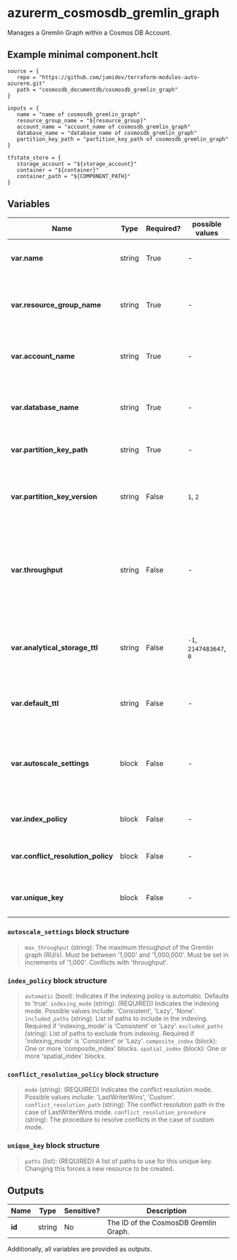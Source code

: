 # azurerm_cosmosdb_gremlin_graph

Manages a Gremlin Graph within a Cosmos DB Account.

## Example minimal component.hclt

```hcl
source = {
   repo = "https://github.com/jumidev/terraform-modules-auto-azurerm.git" 
   path = "cosmosdb_documentdb/cosmosdb_gremlin_graph" 
}

inputs = {
   name = "name of cosmosdb_gremlin_graph" 
   resource_group_name = "${resource_group}" 
   account_name = "account_name of cosmosdb_gremlin_graph" 
   database_name = "database_name of cosmosdb_gremlin_graph" 
   partition_key_path = "partition_key_path of cosmosdb_gremlin_graph" 
}

tfstate_store = {
   storage_account = "${storage_account}" 
   container = "${container}" 
   container_path = "${COMPONENT_PATH}" 
}

```

## Variables

| Name | Type | Required? |  possible values |  Description |
| ---- | ---- | --------- |  ----------- | ----------- |
| **var.name** | string | True | -  |  Specifies the name of the Cosmos DB Gremlin Graph. Changing this forces a new resource to be created. | 
| **var.resource_group_name** | string | True | -  |  The name of the resource group in which the Cosmos DB Gremlin Graph is created. Changing this forces a new resource to be created. | 
| **var.account_name** | string | True | -  |  The name of the CosmosDB Account to create the Gremlin Graph within. Changing this forces a new resource to be created. | 
| **var.database_name** | string | True | -  |  The name of the Cosmos DB Graph Database in which the Cosmos DB Gremlin Graph is created. Changing this forces a new resource to be created. | 
| **var.partition_key_path** | string | True | -  |  Define a partition key. Changing this forces a new resource to be created. | 
| **var.partition_key_version** | string | False | `1`, `2`  |  Define a partition key version. Changing this forces a new resource to be created. Possible values are `1`and `2`. This should be set to `2` in order to use large partition keys. | 
| **var.throughput** | string | False | -  |  The throughput of the Gremlin graph (RU/s). Must be set in increments of `100`. The minimum value is `400`. This must be set upon database creation otherwise it cannot be updated without a manual terraform destroy-apply. | 
| **var.analytical_storage_ttl** | string | False | `-1`, `2147483647`, `0`  |  The time to live of Analytical Storage for this Cosmos DB Gremlin Graph. Possible values are between `-1` to `2147483647` not including `0`. If present and the value is set to `-1`, it means never expire. | 
| **var.default_ttl** | string | False | -  |  The default time to live (TTL) of the Gremlin graph. If the value is missing or set to "-1", items don’t expire. | 
| **var.autoscale_settings** | block | False | -  |  An `autoscale_settings` block. This must be set upon database creation otherwise it cannot be updated without a manual terraform destroy-apply. Requires `partition_key_path` to be set. | 
| **var.index_policy** | block | False | -  |  The configuration of the indexing policy. One or more `index_policy` blocks. | 
| **var.conflict_resolution_policy** | block | False | -  |  A `conflict_resolution_policy` blocks. Changing this forces a new resource to be created. | 
| **var.unique_key** | block | False | -  |  One or more `unique_key` blocks. Changing this forces a new resource to be created. | 

### `autoscale_settings` block structure

>`max_throughput` (string): The maximum throughput of the Gremlin graph (RU/s). Must be between '1,000' and '1,000,000'. Must be set in increments of '1,000'. Conflicts with 'throughput'.

### `index_policy` block structure

>`automatic` (bool): Indicates if the indexing policy is automatic. Defaults to 'true'.
>`indexing_mode` (string): (REQUIRED) Indicates the indexing mode. Possible values include: 'Consistent', 'Lazy', 'None'.
>`included_paths` (string): List of paths to include in the indexing. Required if 'indexing_mode' is 'Consistent' or 'Lazy'.
>`excluded_paths` (string): List of paths to exclude from indexing. Required if 'indexing_mode' is 'Consistent' or 'Lazy'.
>`composite_index` (block): One or more 'composite_index' blocks.
>`spatial_index` (block): One or more 'spatial_index' blocks.

### `conflict_resolution_policy` block structure

>`mode` (string): (REQUIRED) Indicates the conflict resolution mode. Possible values include: 'LastWriterWins', 'Custom'.
>`conflict_resolution_path` (string): The conflict resolution path in the case of LastWriterWins mode.
>`conflict_resolution_procedure` (string): The procedure to resolve conflicts in the case of custom mode.

### `unique_key` block structure

>`paths` (list): (REQUIRED) A list of paths to use for this unique key. Changing this forces a new resource to be created.



## Outputs

| Name | Type | Sensitive? | Description |
| ---- | ---- | --------- | --------- |
| **id** | string | No  | The ID of the CosmosDB Gremlin Graph. | 

Additionally, all variables are provided as outputs.
